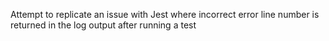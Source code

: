 

Attempt to replicate an issue with Jest where incorrect error line number is returned in the log output after running a test